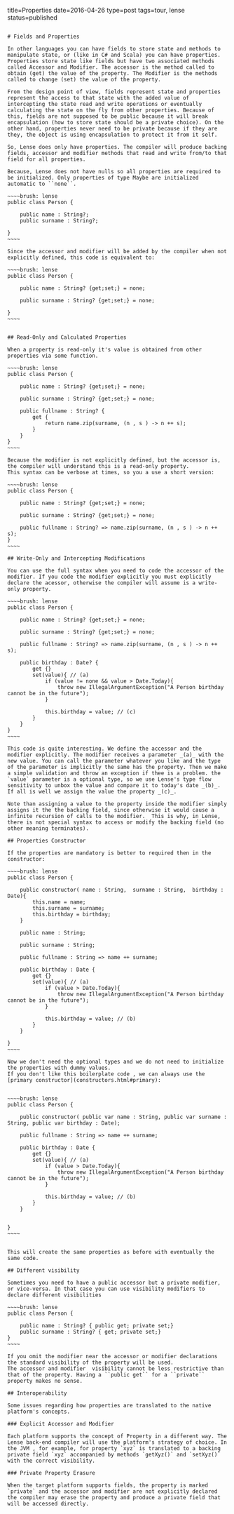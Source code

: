 title=Properties
date=2016-04-26
type=post
tags=tour, lense
status=published
~~~~~~

# Fields and Properties

In other languages you can have fields to store state and methods to manipulate state, or (like in C# and Scala) you can have properties.
Properties store state like fields but have two associated methods called Accessor and Modifier. The accessor is the method called to obtain (get) the value of the property. The Modifier is the methods called to change (set) the value of the property. 

From the design point of view, fields represent state and properties represent the access to that state with the added value of intercepting the state read and write operations or eventually calculating the state on the fly from other properties. Because of this, fields are not supposed to be public because it will break encapsulation (how to store state should be a private choice). On the other hand, properties never need to be private because if they are they, the object is using encapsulation to protect it from it self. 

So, Lense does only have properties. The compiler will produce backing fields, accessor and modifier methods that read and write from/to that field for all properties.

Because, Lense does not have nulls so all properties are required to be initialized. Only properties of type Maybe are initialized automatic to ``none``.

~~~~brush: lense
public class Person {

	public name : String?; 
	public surname : String?; 
	
}
~~~~

Since the accessor and modifier will be added by the compiler when not explicitly defined, this code is equivalent to:

~~~~brush: lense
public class Person {

	public name : String? {get;set;} = none; 
	
	public surname : String? {get;set;} = none; 
	
}
~~~~


## Read-Only and Calculated Properties

When a property is read-only it's value is obtained from other properties via some function.

~~~~brush: lense
public class Person {

	public name : String? {get;set;} = none; 
	
	public surname : String? {get;set;} = none; 
	
	public fullname : String? {
		get {
			return name.zip(surname, (n , s ) -> n ++ s);
		}
	}
}
~~~~

Because the modifier is not explicitly defined, but the accessor is, the compiler will understand this is a read-only property.
This syntax can be verbose at times, so you a use a short version:

~~~~brush: lense
public class Person {

	public name : String? {get;set;} = none; 
	
	public surname : String? {get;set;} = none; 
	
	public fullname : String? => name.zip(surname, (n , s ) -> n ++ s);
}
~~~~

## Write-Only and Intercepting Modifications

You can use the full syntax when you need to code the accessor of the modifier. If you code the modifier explicitly you must explicitly declare the acessor, otherwise the compiler will assume is a write-only property.

~~~~brush: lense
public class Person {

	public name : String? {get;set;} = none; 
	
	public surname : String? {get;set;} = none; 
	
	public fullname : String? => name.zip(surname, (n , s ) -> n ++ s);
	
	public birthday : Date? {
		get {}
		set(value){ // (a)
			if (value != none && value > Date.Today){
				throw new IllegalArgumentException("A Person birthday cannot be in the future");
			}
			
			this.birthday = value; // (c)
		}
	}
}
~~~~

This code is quite interesting. We define the accessor and the modifier explicitly. The modifier receives a parameter _(a)_ with the new value. You can call the parameter whatever you like and the type of the parameter is implicitly the same has the property. Then we make a simple validation and throw an exception if thee is a problem. the `value` parameter is a optional type, so we use Lense's type flow sensitivity to unbox the value and compare it to today's date _(b)_. If all is well we assign the value the property _(c)_.

Note than assigning a value to the property inside the modifier simply assigns it the the backing field, since otherwise it would cause a infinite recursion of calls to the modifier.  This is why, in Lense, there is not special syntax to access or modify the backing field (no other meaning terminates).

## Properties Constructor

If the properties are mandatory is better to required then in the constructor:

~~~~brush: lense
public class Person {

	public constructor( name : String,  surname : String,  birthday : Date){
		this.name = name;
		this.surname = surname;
		this.birthday = birthday; 
	}
	
	public name : String;
	
	public surname : String;
	
	public fullname : String => name ++ surname;
	
	public birthday : Date {
		get {}
		set(value){ // (a)
			if (value > Date.Today){
				throw new IllegalArgumentException("A Person birthday cannot be in the future");
			}
			
			this.birthday = value; // (b)
		}
	}
	
}
~~~~

Now we don't need the optional types and we do not need to initialize the properties with dummy values. 
If you don't like this boilerplate code , we can always use the [primary constructor](constructors.html#primary):


~~~~brush: lense
public class Person {

	public constructor( public var name : String, public var surname : String, public var birthday : Date);
	
	public fullname : String => name ++ surname;
	
	public birthday : Date {
		get {}
		set(value){ // (a)
			if (value > Date.Today){
				throw new IllegalArgumentException("A Person birthday cannot be in the future");
			}
			
			this.birthday = value; // (b)
		}
	}
	
	
}
~~~~


This will create the same properties as before with eventually the same code.

## Different visibility

Sometimes you need to have a public accessor but a private modifier, or vice-versa. In that case you can use visibility modifiers to declare different visibilities

~~~~brush: lense
public class Person {

	public name : String? { public get; private set;}
	public surname : String? { get; private set;}
}
~~~~

If you omit the modifier near the accessor or modifier declarations the standard visibility of the property will be used.
The accessor and modifier  visibility cannot be less restrictive than that of the property. Having a ``public get`` for a ``private`` property makes no sense. 

## Interoperability 

Some issues regarding how properties are translated to the native platform's concepts.
  
### Explicit Accessor and Modifier 

Each platform supports the concept of Property in a different way. The Lense back-end compiler will use the platform's strategy of choice. In the JVM , for example, for property `xyz` is translated to a backing private field `xyz` accompanied by methods `getXyz()` and `setXyz()` with the correct visibility.

### Private Property Erasure

When the target platform supports fields, the property is marked `private` and the accessor and modifier are not explicitly declared the compiler may erase the property and produce a private field that will be accessed directly. 

